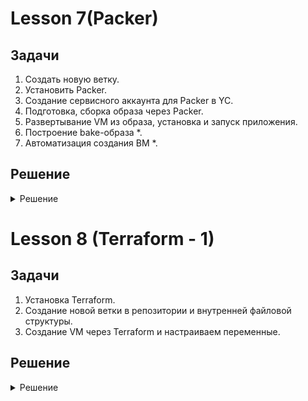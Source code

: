 
# Lesson 7(Packer)

## **Задачи**

1. Создать новую ветку.
2. Установить Packer.
3. Создание сервисного аккаунта для Packer в YC.
4. Подготовка, сборка образа через Packer.
5. Развертывание VM из образа, установка и запуск приложения.
6. Построение bake-образа *.
7. Автоматизация создания ВМ *.

## Решение
<details>
  <summary>Решение</summary>

### 1. Создание новой ветки

Создаем новую ветку в репозитории и переносим в директорию config-scripts все скрипты из предыдущего задания:

```
git checkout -b packer-base

git mv *.sh config-scripts/ 
```
### 2. Установка Packer 
```
sudo apt install packer
```
Проверяем:
```
packer -v
1.8.1
```
### 3. Создание сервисного аккаунта в yandex.
Посмотрим и выберем нужный folder-id и проверим, что он активирован.
```
yc resource-manager folder list 
```
Задаем переменные и создаем сервисный аккаунт
  
```
$ SVC_ACCT="<придумайте имя>"
$ FOLDER_ID="<замените на собственный>"
$ yc iam service-account create --name $SVC_ACCT --folder-id $FOLDER_ID 
```
Через Web в YandexCloud - нужный каталог - проверяем, что сервисный аккаунт создался.
  
Назначаем аккаунту права editor через yc cli:
```
ACCT_ID=$(yc iam service-account get $SVC_ACCT | grep ^id | awk '{print $2}')

yc resource-manager folder add-access-binding --id $FOLDER_ID --role editor --service-account-id $ACCT_ID
```
Через Web в YandexCloud - нужный каталог - проверяем, что у аккаунта в разделе "Роли в каталоге" стоит значение editor.
  
Создаём IAM key за пределами репозитория:
``` 
 yc iam key create --service-account-id $ACCT_ID --output /my_secret/path/key.json 
```
  
### 4. Подготовка, сборка образа через Packer.

Создаем директорию `packer` и внутри файл `ubuntu16.json`, при этом использумем раздел Packer "File Provisioner" https://www.packer.io/docs/provisioners/file ,
т.к. нужно создать и залить в образ unit файл для автозапуска mongodb, всвязи с ограничением доступа к новым версиям  mongodb. 

Соответсвенно файл mongodb.service:   

```  
[Unit]
Description=High-performance, schema-free document-oriented database
After=network.target

[Service]
User=mongodb
ExecStart=/usr/bin/mongod --quiet --config /etc/mongodb.conf

[Install]
WantedBy=multi-user.target  
```   

Соотвественно файл ubuntu16.json для packer:

``` 
{
    "builders": [
        {
            "type": "yandex",
            "service_account_key_file": "/home/mity/Documents/OtusDevops/key.json",
            "folder_id": "b1gl9g5f46b3fv1g4ac1",
            "source_image_family": "ubuntu-1604-lts",
            "image_name": "reddit-base-{{timestamp}}",
            "image_family": "reddit-base",
            "ssh_username": "ubuntu",
            "platform_id": "standard-v1",
            "use_ipv4_nat": "true"
        }
    ],
    "provisioners": [
         {
            "type": "file",
            "source": "/home/mity/Documents/OtusDevops/adastraaero_infra/packer/scripts/mongodb.service",
            "destination": "/tmp/mongodb.service"
        },
        {
            "type": "shell",
            "script": "scripts/install_ruby.sh",
            "execute_command": "sudo {{.Path}}"
        },
        {
            "type": "shell",
            "script": "scripts/install_mongodb.sh",
            "execute_command": "sudo {{.Path}}"
        }
    ]
}  
 
``` 
Перед копированием скриптов в папку scrips, внесём изменения в install_mongodb.sh , для перещения unit файла в /etc/systemd/system/ :

``` 
#!/bin/bash
sudo cp /tmp/mongodb.service /etc/systemd/system/
apt-get update
chown 777 /etc/systemd/system/mongodb.service
apt install -y mongodb
systemctl start mongodb
systemctl enable mongodb
```   

Сделаем проверку правильности файла ubuntu16.json:

```
packer validate ./ubuntu16.json
```
  
### 5.Развертывание VM из образа, установка и запуск приложения. 

Создаем ВМ на основе нашего образа и ставим reddit:

```
sudo apt-get update
sudo apt-get install -y git
git clone -b monolith https://github.com/express42/reddit.git
cd reddit && bundle install
puma -d
```
**Параметризирование шаблона**

Создаем `variables.json`, `.gitignore` файлы и для коммита в репозиторий `variables.json.examples`. В gitignore включаем variables.json.

```
$ cat variables.json.examples

{
  "key": "key.json",
  "folder_id": "folder-id_from_config",
  "image": "ubuntu-1604-lts"
}
```
</details>   
  
# Lesson 8 (Terraform - 1)
## **Задачи**

1. Установка Terraform.
2. Cоздание новой ветки в репозитории и внутренней файловой структуры.
3. Создание VM через Terraform и настраиваем переменные.



## Решение
<details>
  <summary>Решение</summary>
  
  
### 1. Установка Terraform.
  
Скачивание и распаковка нужной версии.  
```
sudo unzip terraform_0.12.8_linux_amd64.zip -d /usr/local/bin
```
 
Проверка  
``` 
$ terraform -v
Terraform v0.12.8
```

### 2. Создание новой ветки в репозитории и внутренней файловой структуры.

```   
git checkout -b terraform-1
``` 
редактируем .gitignore:

```   
*.tfstate
*.tfstate.*.backup
*.tfstate.backup
*.tfvars
.terraform/
```
Создаём сервисный аккаунт " terraformacc" и назначаем ему права.

```
yc config list

SVC_ACCT="terraformac"
$ FOLDER_ID="my_folder_id"
$ yc iam service-account create --name $SVC_ACCT --folder-id $FOLDER_ID
  
$ ACCT_ID=$(yc iam service-account get $SVC_ACCT | \
grep ^id | \
awk '{print $2}')
$ yc resource-manager folder add-access-binding --id $FOLDER_ID \
--role editor \
--service-account-id $ACCT_ID
```
  
Создаём профиль для выполнения операций от имени сервисного аккаунта, указываем ключ, создаём токен.
  
```
yc config profile create my-terraform-profile
yc config set service-account-key key.json
yc iam create-token
```  
  
### 3. Создание VM через Terraform и настраиваем переменные.  
Создаём main.tf, вносим данные из ДЗ и правки для работы:

```   
provider "yandex" {
  version                  = 0.35
  service_account_key_file = var.service_account_key_file
  cloud_id                 = var.cloud_id
  folder_id                = var.folder_id
  zone                     = var.zone
}

resource "yandex_compute_instance" "app" {
  name  = "reddit-app-${count.index}"
  count = var.instance_count

  resources {
    cores  = 2
    memory = 2
  }

  boot_disk {
    initialize_params {
      # Указать id образа созданного в предыдущем домашем задании
      image_id = var.image_id
    }
  }

  network_interface {
    # Указан id подсети default-ru-central1-a
    subnet_id = var.subnet_id
    nat       = true
  }
  metadata = {
    ssh-keys = "ubuntu:${file(var.public_key_path)}"
  }
  connection {
    type  = "ssh"
    host  = self.network_interface.0.nat_ip_address
    user  = "ubuntu"
    agent = false
    # путь до приватного ключа
    private_key = file(var.private_key_path)
  }

  provisioner "file" {
    source      = "files/puma.service"
    destination = "/tmp/puma.service"
  }
  provisioner "remote-exec" {
    script = "files/deploy.sh"
  }
}
``` 

Выполняем terraform plan и terraform apply -auot-approve .
  
Проверяем и подклюячаемся:  
``` 
 $ terraform show | grep nat_ip_address
        nat_ip_address = "51.250.14.183"
$ shh ubuntu@51.250.14.183 
``` 
Проверяем, что сервис доступен http://51.250.14.183:9292
 
</details>   
